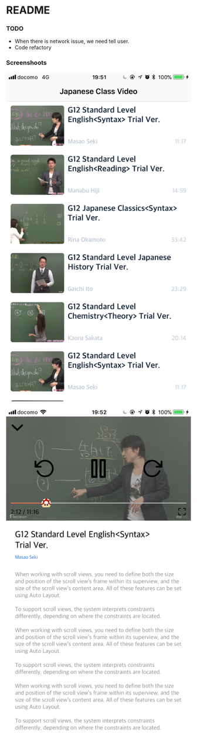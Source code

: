 #  README

### TODO

- When there is network issue, we need tell user.
- Code refactory

### Screenshoots

![screenshoot1](https://raw.githubusercontent.com/hlxwell/video-player-ios/master/VideoPlayer/Resources/screenshots1.PNG "screenshoot1")

![screenshoot2](https://raw.githubusercontent.com/hlxwell/video-player-ios/master/VideoPlayer/Resources/screenshots2.PNG "screenshoot2")
